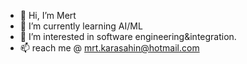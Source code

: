 
- 👋 Hi, I’m Mert
- 🌱 I’m currently learning AI/ML
- 👀 I’m interested in software engineering&integration.
- 📫 reach me @ mrt.karasahin@hotmail.com

